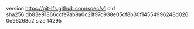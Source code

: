 version https://git-lfs.github.com/spec/v1
oid sha256:db83e91866ccfe7ab9a0c21f97d938e05cf8b30f14554996248d0260e96268c2
size 14295
